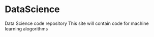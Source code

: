 # DataScience
Data Science code repository
This site will contain code for machine learning alogorithms
